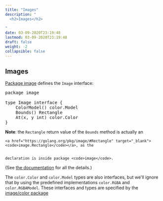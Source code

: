 ```yaml
---
title: "Images"
description: "
  <h2>Images</h2>
  
"
date: 03-09-2020T23:19:48
lastmod: 03-09-2020T23:19:48
draft: false
weight: -2
collapsible: false
---
```


  <h2>Images</h2>
  
  
  <p>
    <a href="https://golang.org/pkg/image/#Image" target="_blank">Package image</a> defines the <code>Image</code> interface:
  </p>
  

  
  <pre>package image

type Image interface {
    ColorModel() color.Model
    Bounds() Rectangle
    At(x, y int) color.Color
}</pre>
  

  
  <p>
    <b>Note</b>: the <code>Rectangle</code> return value of the <code>Bounds</code> method is actually an


    <a href="https://golang.org/pkg/image/#Rectangle" target="_blank"><code>image.Rectangle</code></a>, as the


    declaration is inside package <code>image</code>.
  </p>
  

  
  <p>
    (See <a href="https://golang.org/pkg/image/#Image" target="_blank">the documentation</a> for all the details.)
  </p>
  

  
  <p>
    The <code>color.Color</code> and <code>color.Model</code> types are also interfaces, but we'll ignore that by using the predefined implementations <code>color.RGBA</code> and <code>color.RGBAModel</code>. These interfaces and types are specified by the <a href="https://golang.org/pkg/image/color/" target="_blank">image/color package</a>
  </p>
  

	
		
	


                                                